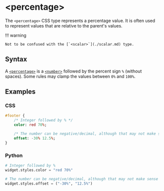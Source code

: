 # &lt;percentage&gt;

The `<percentage>` CSS type represents a percentage value.
It is often used to represent values that are relative to the parent's values.

!!! warning

    Not to be confused with the [`<scalar>`](./scalar.md) type.

## Syntax

A [`<percentage>`](/css_types/percentage) is a [`<number>`](/css_types/number) followed by the percent sign `%` (without spaces).
Some rules may clamp the values between `0%` and `100%`.

## Examples

### CSS

```sass
#footer {
    /* Integer followed by % */
    color: red 70%;

    /* The number can be negative/decimal, although that may not make sense */
    offset: -30% 12.5%;
}
```

### Python

```py
# Integer followed by %
widget.styles.color = "red 70%"

# The number can be negative/decimal, although that may not make sense
widget.styles.offset = ("-30%", "12.5%")
```
